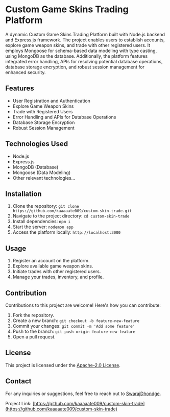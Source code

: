 # Custom Game Skins Trading Platform

A dynamic Custom Game Skins Trading Platform built with Node.js backend and Express.js framework. The project enables users to establish accounts, explore game weapon skins, and trade with other registered users. It employs Mongoose for schema-based data modeling with type casting, using MongoDB as the database. Additionally, the platform features integrated error handling, APIs for resolving potential database operations, database storage encryption, and robust session management for enhanced security.

## Features

- User Registration and Authentication
- Explore Game Weapon Skins
- Trade with Registered Users
- Error Handling and APIs for Database Operations
- Database Storage Encryption
- Robust Session Management

## Technologies Used

- Node.js
- Express.js
- MongoDB (Database)
- Mongoose (Data Modeling)
- Other relevant technologies...

## Installation

1. Clone the repository: `git clone https://github.com/kaaaaate009/custom-skin-trade.git`
2. Navigate to the project directory: `cd custom-skin-trade`
3. Install dependencies: `npm i`
4. Start the server: `nodemon app`
5. Access the platform locally: `http://localhost:3000`

## Usage

1. Register an account on the platform.
2. Explore available game weapon skins.
3. Initiate trades with other registered users.
4. Manage your trades, inventory, and profile.

## Contribution

Contributions to this project are welcome! Here's how you can contribute:

1. Fork the repository.
2. Create a new branch: `git checkout -b feature-new-feature`
3. Commit your changes: `git commit -m 'Add some feature'`
4. Push to the branch: `git push origin feature-new-feature`
5. Open a pull request.

## License

This project is licensed under the [Apache-2.0 License](LICENSE).

## Contact

For any inquiries or suggestions, feel free to reach out to [SwarajDhondge](mailto:swarajdhondge@gmail.com).

Project Link: [https://github.com/kaaaaate009/custom-skin-trade](https://github.com/kaaaaate009/custom-skin-trade)
